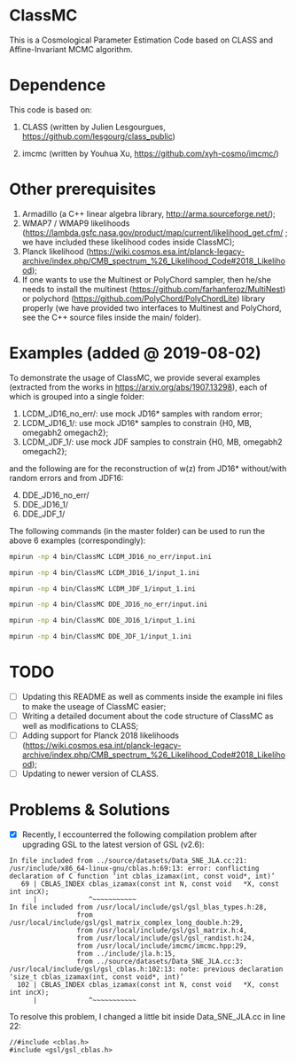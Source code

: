 # ClassMC

This is a Cosmological Parameter Estimation Code based on CLASS and Affine-Invariant MCMC algorithm.

# Dependence

This code is based on:

1) CLASS (written by Julien Lesgourgues, https://github.com/lesgourg/class_public)

2) imcmc (written by Youhua Xu, https://github.com/xyh-cosmo/imcmc/)

# Other prerequisites
1) Armadillo (a C++ linear algebra library, http://arma.sourceforge.net/);
2) WMAP7 / WMAP9 likelihoods (https://lambda.gsfc.nasa.gov/product/map/current/likelihood_get.cfm/ ; we have included these likelihood codes inside ClassMC); 
3) Planck likelihood (https://wiki.cosmos.esa.int/planck-legacy-archive/index.php/CMB_spectrum_%26_Likelihood_Code#2018_Likelihood);
4) If one wants to use the Multinest or PolyChord sampler, then he/she needs to install the multinest (https://github.com/farhanferoz/MultiNest) or polychord (https://github.com/PolyChord/PolyChordLite) library properly (we have provided two interfaces to Multinest and PolyChord, see the C++ source files inside the main/ folder).

# Examples (added @ 2019-08-02)

To demonstrate the usage of ClassMC, we provide several examples (extracted from the works in https://arxiv.org/abs/1907.13298), each of which is grouped into a single folder:

1) LCDM_JD16_no_err/: use mock JD16* samples with random error;
2) LCDM_JD16_1/: use mock JD16* samples to constrain {H0, MB, omegabh2 omegach2};
3) LCDM_JDF_1/: use mock JDF samples to constrain {H0, MB, omegabh2 omegach2};

and the following are for the reconstruction of w(z) from JD16* without/with random errors and from  JDF16:

4) DDE_JD16_no_err/
5) DDE_JD16_1/
6) DDE_JDF_1/


The following commands (in the master folder) can be used to run the above 6 examples (correspondingly):
```bash
mpirun -np 4 bin/ClassMC LCDM_JD16_no_err/input.ini
```
```bash
mpirun -np 4 bin/ClassMC LCDM_JD16_1/input_1.ini
```
```bash
mpirun -np 4 bin/ClassMC LCDM_JDF_1/input_1.ini

```
```bash
mpirun -np 4 bin/ClassMC DDE_JD16_no_err/input.ini
```
```bash
mpirun -np 4 bin/ClassMC DDE_JD16_1/input_1.ini
```
```bash
mpirun -np 4 bin/ClassMC DDE_JDF_1/input_1.ini
```

# TODO

- [ ] Updating this README as well as comments inside the example ini files to make the useage of ClassMC easier;
- [ ] Writing a detailed document about the code structure of ClassMC as well as modifications to CLASS;
- [ ] Adding support for Planck 2018 likelihoods (https://wiki.cosmos.esa.int/planck-legacy-archive/index.php/CMB_spectrum_%26_Likelihood_Code#2018_Likelihood);
- [ ] Updating to newer version of CLASS.

# Problems & Solutions

- [x] Recently, I eccounterred the following compilation problem after upgrading GSL to the latest version of GSL (v2.6):
```
In file included from ../source/datasets/Data_SNE_JLA.cc:21:
/usr/include/x86_64-linux-gnu/cblas.h:69:13: error: conflicting declaration of C function ‘int cblas_izamax(int, const void*, int)’
   69 | CBLAS_INDEX cblas_izamax(const int N, const void   *X, const int incX);
      |             ^~~~~~~~~~~~
In file included from /usr/local/include/gsl/gsl_blas_types.h:28,
                 from /usr/local/include/gsl/gsl_matrix_complex_long_double.h:29,
                 from /usr/local/include/gsl/gsl_matrix.h:4,
                 from /usr/local/include/gsl/gsl_randist.h:24,
                 from /usr/local/include/imcmc/imcmc.hpp:29,
                 from ../include/jla.h:15,
                 from ../source/datasets/Data_SNE_JLA.cc:3:
/usr/local/include/gsl/gsl_cblas.h:102:13: note: previous declaration ‘size_t cblas_izamax(int, const void*, int)’
  102 | CBLAS_INDEX cblas_izamax(const int N, const void   *X, const int incX);
      |             ^~~~~~~~~~~~

```
To resolve this problem, I changed a little bit inside Data_SNE_JLA.cc in line 22:
```
//#include <cblas.h>
#include <gsl/gsl_cblas.h>
```